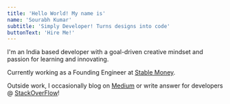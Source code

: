 ```yaml
---
title: 'Hello World! My name is'
name: 'Sourabh Kumar'
subtitle: 'Simply Developer! Turns designs into code'
buttonText: 'Hire Me!'
---
```


I'm an India based developer with a goal-driven creative mindset and passion for learning and innovating.

Currently working as a Founding Engineer at [Stable Money](https://stablemoney.in/).

Outside work, I occasionally blog on [Medium](https://medium.com/@kumarsourabh556) or write answer for developers @ [StackOverFlow](https://stackoverflow.com/users/11549855/sourabh-kumar#)!
